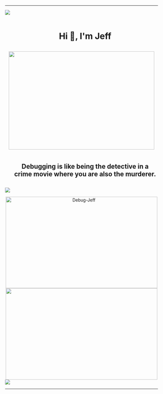 ___

<img src="https://user-images.githubusercontent.com/73097560/115834477-dbab4500-a447-11eb-908a-139a6edaec5c.gif">

<div id="user-content-toc">
  <ul align="center">
    <summary>
    <h1 style="display: inline-block">Hi 👋, I'm Jeff</h1>
    </summary>
  </ul>
</div>

<div align="center">
  <img src="https://media.giphy.com/media/u2wg2uXJbHzkXkPphr/giphy.gif" width="480" height="322" />
</div>

<div id="user-content-toc">
  <ul align="center">
    <summary>
    <h2 style="display: inline-block">Debugging is like being the detective in a crime movie where you are also the murderer.</h2>
    </summary>
  </ul>
</div>

<img src="https://user-images.githubusercontent.com/73097560/115834477-dbab4500-a447-11eb-908a-139a6edaec5c.gif">

<!--If any table doesn't show its might be an API issue-->
<p align="center">
<div width="80%" align="center">
    <img  align="center" height="300px" width="500px" src="https://github-readme-stats.vercel.app/api?username=Debug-Jeff&show_icons=true&locale=en&theme=dark" alt="Debug-Jeff" />
</div>
    <!--<td width="50%" align="center">
        <img align="center" src="https://streak-stats.demolab.com?user=Debug-Jeff&theme=dark&exclude_days=Sun&stroke=EB545400)](https://git.io/streak-stats" />
    </td>-->
<div width="80%" align="center">
    <img  align="center" height="300px" width="500px" src="https://github-readme-stats.vercel.app/api/top-langs?username=Debug-Jeff&show_icons=true&locale=en&layout=compact&theme=dark"/>
</div>
    
<div align="center">

</div>

<img src="https://user-images.githubusercontent.com/73097560/115834477-dbab4500-a447-11eb-908a-139a6edaec5c.gif">

---
